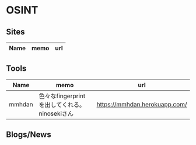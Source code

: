 # OSINT

## Sites

|Name|memo|url|
----|----|----

## Tools

|Name|memo|url|
----|----|----
|mmhdan|色々なfingerprintを出してくれる。ninosekiさん|https://mmhdan.herokuapp.com/|

## Blogs/News
